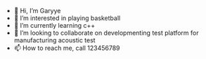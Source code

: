 - 👋 Hi, I’m Garyye
- 👀 I’m interested in playing basketball
- 🌱 I’m currently learning c++
- 💞️ I’m looking to collaborate on developmenting test platform for manufacturing acoustic test
- 📫 How to reach me, call 123456789
